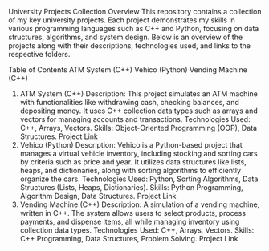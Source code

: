University Projects Collection
Overview
This repository contains a collection of my key university projects. Each project demonstrates my skills in various programming languages such as C++ and Python, focusing on data structures, algorithms, and system design. Below is an overview of the projects along with their descriptions, technologies used, and links to the respective folders.

Table of Contents
ATM System (C++)
Vehico (Python)
Vending Machine (C++)
1. ATM System (C++)
Description: This project simulates an ATM machine with functionalities like withdrawing cash, checking balances, and depositing money. It uses C++ collection data types such as arrays and vectors for managing accounts and transactions.
Technologies Used: C++, Arrays, Vectors.
Skills: Object-Oriented Programming (OOP), Data Structures.
Project Link
2. Vehico (Python)
Description: Vehico is a Python-based project that manages a virtual vehicle inventory, including stocking and sorting cars by criteria such as price and year. It utilizes data structures like lists, heaps, and dictionaries, along with sorting algorithms to efficiently organize the cars.
Technologies Used: Python, Sorting Algorithms, Data Structures (Lists, Heaps, Dictionaries).
Skills: Python Programming, Algorithm Design, Data Structures.
Project Link
3. Vending Machine (C++)
Description: A simulation of a vending machine, written in C++. The system allows users to select products, process payments, and dispense items, all while managing inventory using collection data types.
Technologies Used: C++, Arrays, Vectors.
Skills: C++ Programming, Data Structures, Problem Solving.
Project Link
